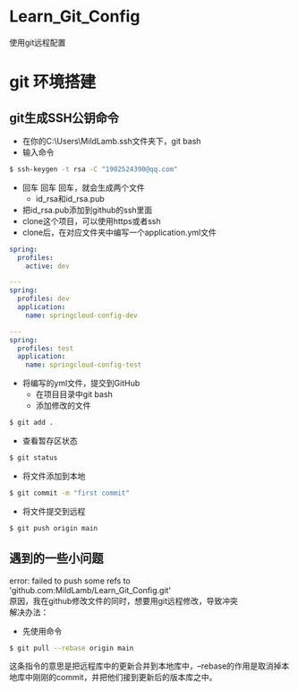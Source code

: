 # Learn_Git_Config
使用git远程配置

# git 环境搭建

## git生成SSH公钥命令
- 在你的C:\Users\MildLamb\.ssh文件夹下，git bash
- 输入命令
```bash
$ ssh-keygen -t rsa -C "1902524390@qq.com"
```
- 回车 回车 回车，就会生成两个文件
  - id_rsa和id_rsa.pub
- 把id_rsa.pub添加到github的ssh里面
- clone这个项目，可以使用https或者ssh
- clone后，在对应文件夹中编写一个application.yml文件
```yml
spring:
  profiles:
    active: dev

---
spring:
  profiles: dev
  application:
    name: springcloud-config-dev

---
spring:
  profiles: test
  application:
    name: springcloud-config-test
```
- 将编写的yml文件，提交到GitHub
  - 在项目目录中git bash
  - 添加修改的文件
```bash
$ git add .
```
  - 查看暂存区状态
```bash
$ git status
```
  - 将文件添加到本地
```bash
$ git commit -m "first commit"
```
  - 将文件提交到远程
```bash
$ git push origin main
```
## 遇到的一些小问题
error: failed to push some refs to 'github.com:MildLamb/Learn_Git_Config.git'  
原因，我在github修改文件的同时，想要用git远程修改，导致冲突  
解决办法：
- 先使用命令
```bash
$ git pull --rebase origin main
```
这条指令的意思是把远程库中的更新合并到本地库中，–rebase的作用是取消掉本地库中刚刚的commit，并把他们接到更新后的版本库之中。

